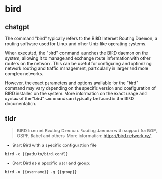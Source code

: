 # bird 
## chatgpt 
The command "bird" typically refers to the BIRD Internet Routing Daemon, a routing software used for Linux and other Unix-like operating systems. 

When executed, the "bird" command launches the BIRD daemon on the system, allowing it to manage and exchange route information with other routers on the network. This can be useful for configuring and optimizing network routing and traffic management, particularly in larger and more complex networks.

However, the exact parameters and options available for the "bird" command may vary depending on the specific version and configuration of BIRD installed on the system. More information on the exact usage and syntax of the "bird" command can typically be found in the BIRD documentation. 

## tldr 
 
> BIRD Internet Routing Daemon.
> Routing daemon with support for BGP, OSPF, Babel and others.
> More information: <https://bird.network.cz/>.

- Start Bird with a specific configuration file:

`bird -c {{path/to/bird.conf}}`

- Start Bird as a specific user and group:

`bird -u {{username}} -g {{group}}`
